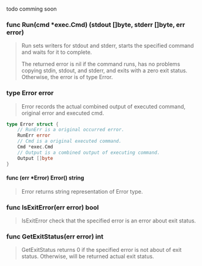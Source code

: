 todo comming soon

### func Run(cmd *exec.Cmd) (stdout []byte, stderr []byte, err error)

> Run sets writers for stdout and stderr, starts the specified command and
> waits for it to complete.
>
> The returned error is nil if the command runs, has no problems copying stdin,
> stdout, and stderr, and exits with a zero exit status. Otherwise, the error
> is of type Error.

### type Error error

> Error records the actual combined output of executed command, original error
> and executed cmd.

```go
type Error struct {
	// RunErr is a original occurred error.
	RunErr error
	// Cmd is a original executed command.
	Cmd *exec.Cmd
	// Output is a combined output of executing command.
	Output []byte
}
```

#### func (err *Error) Error() string

> Error returns string representation of Error type.

### func IsExitError(err error) bool

> IsExitError check that the specified error is an error about exit status.

### func GetExitStatus(err error) int

> GetExitStatus returns 0 if the specified error is not about of exit status.
> Otherwise, will be returned actual exit status.
